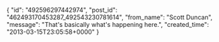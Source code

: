  {
   "id": "492596297442974",
   "post_id": "462493170453287_492543230781614",
   "from_name": "Scott Duncan",
   "message": "That's basically what's happening here.",
   "created_time": "2013-03-15T23:05:58+0000"
 }
